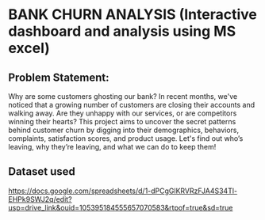
# BANK CHURN ANALYSIS (Interactive dashboard and analysis using MS excel) 

## Problem Statement:
Why are some customers ghosting our bank?
In recent months, we've noticed that a growing number of customers are closing their accounts and 
walking away. Are they unhappy with our services, or are competitors winning their hearts? This 
project aims to uncover the secret patterns behind customer churn by digging into their 
demographics, behaviors, complaints, satisfaction scores, and product usage. Let's find out who’s 
leaving, why they’re leaving, and what we can do to keep them!

## Dataset used 
https://docs.google.com/spreadsheets/d/1-dPCgGlKRVRzFJA4S34Tl-EHPk9SWJ2q/edit?usp=drive_link&ouid=105395184555657070583&rtpof=true&sd=true
